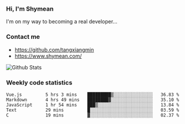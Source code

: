 ### Hi, I'm Shymean

I'm on my way to becoming a real developer...

### Contact me

- <https://github.com/tangxiangmin>
- <https://www.shymean.com/>

![Github Stats](https://github-readme-stats.vercel.app/api?username=tangxiangmin&show_icons=true&theme=dark)


###  Weekly code statistics

<!--START_SECTION:waka-->

```text
Vue.js         5 hrs 3 mins    █████████▒░░░░░░░░░░░░░░░   36.83 %
Markdown       4 hrs 49 mins   ████████▓░░░░░░░░░░░░░░░░   35.10 %
JavaScript     1 hr 54 mins    ███▒░░░░░░░░░░░░░░░░░░░░░   13.84 %
Text           29 mins         █░░░░░░░░░░░░░░░░░░░░░░░░   03.59 %
C              19 mins         ▓░░░░░░░░░░░░░░░░░░░░░░░░   02.37 %
```

<!--END_SECTION:waka-->